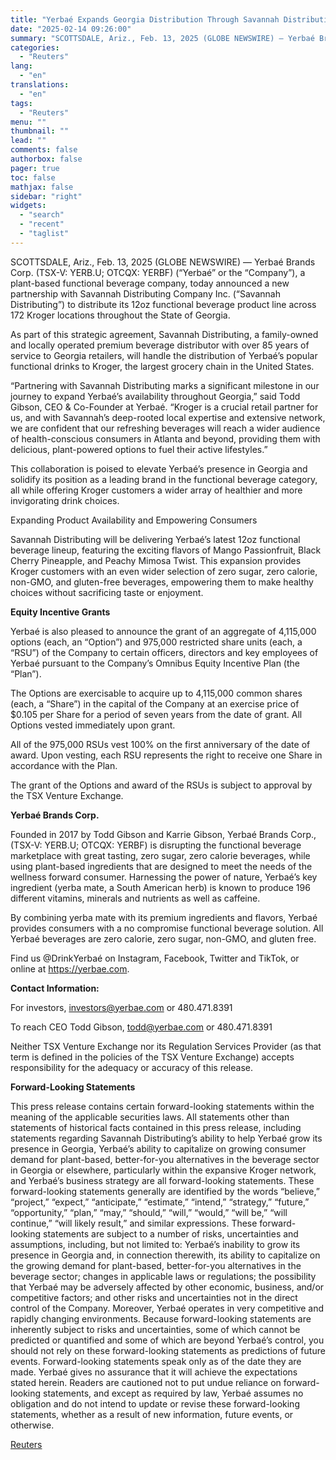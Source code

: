 ```yaml
---
title: "Yerbaé Expands Georgia Distribution Through Savannah Distributing Company Inc. and Announces Grant of Equity Incentives"
date: "2025-02-14 09:26:00"
summary: "SCOTTSDALE, Ariz., Feb. 13, 2025 (GLOBE NEWSWIRE) — Yerbaé Brands Corp. (TSX-V: YERB.U; OTCQX: YERBF) (“Yerbaé” or the “Company”), a plant-based functional beverage company, today announced a new partnership with Savannah Distributing Company Inc. (“Savannah Distributing”) to distribute its 12oz functional beverage product line across 172 Kroger locations throughout the..."
categories:
  - "Reuters"
lang:
  - "en"
translations:
  - "en"
tags:
  - "Reuters"
menu: ""
thumbnail: ""
lead: ""
comments: false
authorbox: false
pager: true
toc: false
mathjax: false
sidebar: "right"
widgets:
  - "search"
  - "recent"
  - "taglist"
---
```


SCOTTSDALE, Ariz., Feb. 13, 2025 (GLOBE NEWSWIRE) — Yerbaé Brands Corp. (TSX-V: YERB.U; OTCQX: YERBF) (“Yerbaé” or the “Company”), a plant-based functional beverage company, today announced a new partnership with Savannah Distributing Company Inc. (“Savannah Distributing”) to distribute its 12oz functional beverage product line across 172 Kroger locations throughout the State of Georgia.

As part of this strategic agreement, Savannah Distributing, a family-owned and locally operated premium beverage distributor with over 85 years of service to Georgia retailers, will handle the distribution of Yerbaé’s popular functional drinks to Kroger, the largest grocery chain in the United States.

“Partnering with Savannah Distributing marks a significant milestone in our journey to expand Yerbaé’s availability throughout Georgia,” said Todd Gibson, CEO & Co-Founder at Yerbaé. “Kroger is a crucial retail partner for us, and with Savannah’s deep-rooted local expertise and extensive network, we are confident that our refreshing beverages will reach a wider audience of health-conscious consumers in Atlanta and beyond, providing them with delicious, plant-powered options to fuel their active lifestyles.”

This collaboration is poised to elevate Yerbaé’s presence in Georgia and solidify its position as a leading brand in the functional beverage category, all while offering Kroger customers a wider array of healthier and more invigorating drink choices.

Expanding Product Availability and Empowering Consumers

Savannah Distributing will be delivering Yerbaé’s latest 12oz functional beverage lineup, featuring the exciting flavors of Mango Passionfruit, Black Cherry Pineapple, and Peachy Mimosa Twist. This expansion provides Kroger customers with an even wider selection of zero sugar, zero calorie, non-GMO, and gluten-free beverages, empowering them to make healthy choices without sacrificing taste or enjoyment.

**Equity Incentive Grants**

Yerbaé is also pleased to announce the grant of an aggregate of 4,115,000 options (each, an “Option”) and 975,000 restricted share units (each, a “RSU”) of the Company to certain officers, directors and key employees of Yerbaé pursuant to the Company’s Omnibus Equity Incentive Plan (the “Plan”).

The Options are exercisable to acquire up to 4,115,000 common shares (each, a “Share”) in the capital of the Company at an exercise price of $0.105 per Share for a period of seven years from the date of grant. All Options vested immediately upon grant.

All of the 975,000 RSUs vest 100% on the first anniversary of the date of award. Upon vesting, each RSU represents the right to receive one Share in accordance with the Plan.

The grant of the Options and award of the RSUs is subject to approval by the TSX Venture Exchange.

**Yerbaé Brands Corp.**

Founded in 2017 by Todd Gibson and Karrie Gibson, Yerbaé Brands Corp., (TSX-V: YERB.U; OTCQX: YERBF) is disrupting the functional beverage marketplace with great tasting, zero sugar, zero calorie beverages, while using plant-based ingredients that are designed to meet the needs of the wellness forward consumer. Harnessing the power of nature, Yerbaé’s key ingredient (yerba mate, a South American herb) is known to produce 196 different vitamins, minerals and nutrients as well as caffeine.

By combining yerba mate with its premium ingredients and flavors, Yerbaé provides consumers with a no compromise functional beverage solution. All Yerbaé beverages are zero calorie, zero sugar, non-GMO, and gluten free.

Find us @DrinkYerbaé on Instagram, Facebook, Twitter and TikTok, or online at https://yerbae.com.

**Contact Information:**

For investors, investors@yerbae.com or 480.471.8391

To reach CEO Todd Gibson, todd@yerbae.com or 480.471.8391

Neither TSX Venture Exchange nor its Regulation Services Provider (as that term is defined in the policies of the TSX Venture Exchange) accepts responsibility for the adequacy or accuracy of this release.

**Forward-Looking Statements**

This press release contains certain forward-looking statements within the meaning of the applicable securities laws. All statements other than statements of historical facts contained in this press release, including statements regarding Savannah Distributing’s ability to help Yerbaé grow its presence in Georgia, Yerbaé’s ability to capitalize on growing consumer demand for plant-based, better-for-you alternatives in the beverage sector in Georgia or elsewhere, particularly within the expansive Kroger network, and Yerbaé’s business strategy are all forward-looking statements. These forward-looking statements generally are identified by the words “believe,” “project,” “expect,” “anticipate,” “estimate,” “intend,” “strategy,” “future,” “opportunity,” “plan,” “may,” “should,” “will,” “would,” “will be,” “will continue,” “will likely result,” and similar expressions. These forward-looking statements are subject to a number of risks, uncertainties and assumptions, including, but not limited to: Yerbaé’s inability to grow its presence in Georgia and, in connection therewith, its ability to capitalize on the growing demand for plant-based, better-for-you alternatives in the beverage sector; changes in applicable laws or regulations; the possibility that Yerbaé may be adversely affected by other economic, business, and/or competitive factors; and other risks and uncertainties not in the direct control of the Company. Moreover, Yerbaé operates in very competitive and rapidly changing environments. Because forward-looking statements are inherently subject to risks and uncertainties, some of which cannot be predicted or quantified and some of which are beyond Yerbaé’s control, you should not rely on these forward-looking statements as predictions of future events. Forward-looking statements speak only as of the date they are made. Yerbaé gives no assurance that it will achieve the expectations stated herein. Readers are cautioned not to put undue reliance on forward-looking statements, and except as required by law, Yerbaé assumes no obligation and do not intend to update or revise these forward-looking statements, whether as a result of new information, future events, or otherwise.

[Reuters](https://www.tradingview.com/news/reuters.com,2025-02-14:newsml_GNX2DL0Ss:0-yerba-expands-georgia-distribution-through-savannah-distributing-company-inc-and-announces-grant-of-equity-incentives/)
